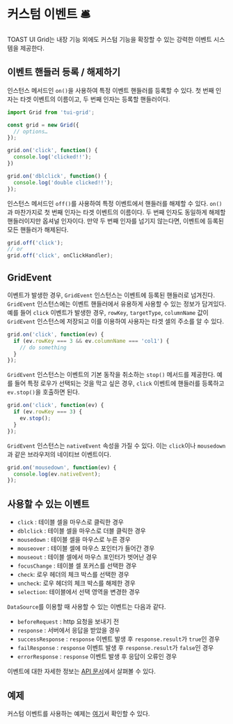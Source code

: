 # 커스텀 이벤트 🛎

TOAST UI Grid는 내장 기능 외에도 커스텀 기능을 확장할 수 있는 강력한 이벤트 시스템을 제공한다.

## 이벤트 핸들러 등록 / 해제하기

인스턴스 메서드인 `on()`을 사용하여 특정 이벤트 핸들러를 등록할 수 있다. 첫 번째 인자는 타겟 이벤트의 이름이고, 두 번째 인자는 등록할 핸들러이다. 

```javascript
import Grid from 'tui-grid';

const grid = new Grid({
  // options…
});

grid.on('click', function() {
  console.log('clicked!!');
})

grid.on('dblclick', function() {
  console.log('double clicked!!');
});
```

인스턴스 메서드인 `off()`를 사용하여 특정 이벤트에서 핸들러를 해제할 수 있다. `on()`과 마찬가지로 첫 번째 인자는 타겟 이벤트의 이름이다. 두 번째 인자도 동일하게 해제할 핸들러이지만 옵셔널 인자이다. 만약 두 번째 인자를 넘기지 않는다면, 이벤트에 등록된 모든 핸들러가 해제된다.

```javascript
grid.off('click');
// or
grid.off('click', onClickHandler);
```

## GridEvent
이벤트가 발생한 경우, `GridEvent` 인스턴스는 이벤트에 등록된 핸들러로 넘겨진다. `GridEvent` 인스턴스에는 이벤트 핸들러에서 유용하게 사용할 수 있는 정보가 담겨있다. 예를 들어 `click` 이벤트가 발생한 경우, `rowKey`, `targetType`, `columnName` 값이 `GridEvent` 인스턴스에 저장되고 이를 이용하여 사용자는 타겟 셀의 주소를 알 수 있다.

```javascript
grid.on('click', function(ev) {
  if (ev.rowKey === 3 && ev.columnName === 'col1') {
    // do something
  }
});
```

`GridEvent` 인스턴스는 이벤트의 기본 동작을 취소하는 `stop()` 메서드를 제공한다. 예를 들어 특정 로우가 선택되는 것을 막고 싶은 경우, `click` 이벤트에 핸들러를 등록하고 `ev.stop()`을 호출하면 된다.

```javascript
grid.on('click', function(ev) {
  if (ev.rowKey === 3) {
    ev.stop();  
  }
});
```

`GridEvent` 인스턴스는 `nativeEvent` 속성을 가질 수 있다. 이는 `click`이나 `mousedown`과 같은 브라우저의 네이티브 이벤트이다.

```javascript
grid.on('mousedown', function(ev) {
  console.log(ev.nativeEvent);
});
```

## 사용할 수 있는 이벤트

- `click` : 테이블 셀을 마우스로 클릭한 경우
- `dblclick` : 테이블 셀을 마우스로 더블 클릭한 경우
- `mousedown` :  테이블 셀을 마우스로 누른 경우
- `mouseover` : 테이블 셀에 마우스 포인터가 들어간 경우
- `mouseout` : 테이블 셀에서 마우스 포인터가 벗어난 경우
- `focusChange` : 테이블 셀 포커스를 선택한 경우
- `check`: 로우 헤더의 체크 박스를 선택한 경우
- `uncheck`: 로우 헤더의 체크 박스를 해제한 경우
- `selection`: 테이블에서 선택 영역을 변경한 경우

`DataSource`를 이용할 때 사용할 수 있는 이벤트는 다음과 같다.

- `beforeRequest` : http 요청을 보내기 전
- `response` : 서버에서 응답을 받았을 경우
- `successResponse` : `response` 이벤트 발생 후 `response.result`가 `true`인 경우
- `failResponse` : `response` 이벤트 발생 후 `response.result`가 `false`인 경우
- `errorResponse` : `response` 이벤트 발생 후 응답이 오류인 경우

이벤트에 대한 자세한 정보는 [API 문서](https://nhn.github.io/tui.grid/latest/Grid#event-beforeRequest)에서 살펴볼 수 있다.

## 예제

커스텀 이벤트를 사용하는 예제는 [여기](https://nhn.github.io/tui.grid/latest/tutorial-example15-custom-event)서 확인할 수 있다.